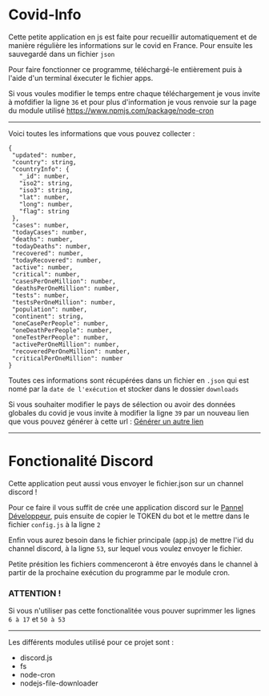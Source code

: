 # Covid-Info

Cette petite application en js est faite pour recueillir automatiquement et de manière régulière les informations sur le covid en France. Pour ensuite les sauvegardé dans un fichier `json`

Pour faire fonctionner ce programme, téléchargé-le entièrement puis à l'aide d'un terminal éxecuter le fichier apps.

Si vous voules modifier le temps entre chaque téléchargement je vous invite à mofdifier la ligne `36` et pour plus d'information je vous renvoie sur la page du module utilisé https://www.npmjs.com/package/node-cron

<hr>

Voici toutes les informations que vous pouvez collecter :

 ```{
{
  "updated": number,
  "country": string,
  "countryInfo": {
    "_id": number,
    "iso2": string,
    "iso3": string,
    "lat": number,
    "long": number,
    "flag": string
  },
  "cases": number,
  "todayCases": number,
  "deaths": number,
  "todayDeaths": number,
  "recovered": number,
  "todayRecovered": number,
  "active": number,
  "critical": number,
  "casesPerOneMillion": number,
  "deathsPerOneMillion": number,
  "tests": number,
  "testsPerOneMillion": number,
  "population": number,
  "continent": string,
  "oneCasePerPeople": number,
  "oneDeathPerPeople": number,
  "oneTestPerPeople": number,
  "activePerOneMillion": number,
  "recoveredPerOneMillion": number,
  "criticalPerOneMillion": number
}
```

Toutes ces informations sont récupérées dans un fichier en `.json` qui est nomé par la `date de l'exécution` et stocker dans le dossier `downloads`

Si vous souhaiter modifier le pays de sélection ou avoir des données globales du covid je vous invite à modifier la ligne `39` par un nouveau lien que vous pouvez générer à cette url : <a href="https://disease.sh/docs/">Générer un autre lien</a>

<hr>

# Fonctionalité Discord
Cette application peut aussi vous envoyer le fichier.json sur un channel discord !

Pour ce faire il vous suffit de crée une application discord sur le <a href="https://discord.com/developers/applications">Pannel Développeur</a>, puis ensuite de copier le TOKEN du bot et le mettre dans le fichier `config.js` à la ligne `2`

Enfin vous aurez besoin dans le fichier principale (app.js) de mettre l'id du channel discord, à la ligne `53`, sur lequel vous voulez envoyer le fichier.

Petite présition les fichiers commenceront à être envoyés dans le channel à partir de la prochaine exécution du programme par le module cron.


### ATTENTION !
Si vous n'utiliser pas cette fonctionalitée vous pouver suprimmer les lignes `6 à 17` et `50 à 53`
<hr>

Les différents modules utilisé pour ce projet sont :
 - discord.js
 - fs
 - node-cron
 - nodejs-file-downloader

